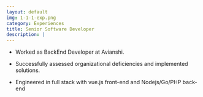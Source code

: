 ```yaml
---
layout: default
img: 1-1-1-exp.png
category: Experiences
title: Senior Software Developer
description: |
---
```


* Worked as BackEnd Developer at Avianshi.

* Successfully assessed organizational deficiencies and implemented solutions.

* Engineered in full stack with vue.js front-end and Nodejs/Go/PHP back-end
